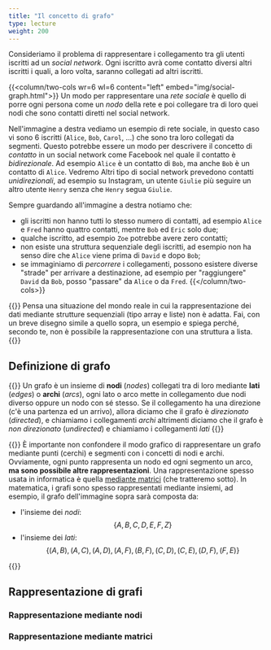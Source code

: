 ```yaml
---
title: "Il concetto di grafo"
type: lecture
weight: 200
---
```


Consideriamo il problema di rappresentare i collegamento tra gli utenti iscritti
ad un *social network*. Ogni iscritto avrà come contatto diversi altri iscritti i
quali, a loro volta, saranno collegati ad altri iscritti.

{{<column/two-cols wr=6 wl=6 content="left" embed="img/social-graph.html">}}
Un modo per rappresentare una *rete sociale* è quello di porre ogni persona come
un *nodo* della rete e poi collegare tra di loro quei nodi che sono contatti diretti
nel social network.

Nell'immagine a destra vediamo un esempio di rete sociale, in questo caso vi
sono 6 iscritti (`Alice`, `Bob`, `Carol`, ...) che sono tra loro collegati da segmenti.
Questo potrebbe essere un modo per descrivere il concetto di *contatto* in un
social network come Facebook nel quale il contatto è *bidirezionale*. Ad esempio
`Alice` è un contatto di `Bob`, ma anche `Bob` è un contatto di `Alice`. Vedremo
Altri tipo di social network prevedono contatti *unidirezionali*, ad esempio su
Instagram, un utente `Giulie` più seguire un altro utente `Henry` senza che
`Henry` segua `Giulie`.

Sempre guardando all'immagine a destra notiamo che:
* gli iscritti non hanno tutti lo stesso numero di contatti, ad esempio `Alice` e
`Fred` hanno quattro contatti, mentre `Bob` ed `Eric` solo due;
* qualche iscritto, ad esempio `Zoe` potrebbe avere zero contatti;
* non esiste una struttura sequenziale degli iscritti, ad esempio non ha senso dire
che `Alice` viene prima di `David` e dopo `Bob`;
* se immaginiamo di *percorrere* i collegamenti, possono esistere diverse "strade"
per arrivare a destinazione, ad esempio per "raggiungere" `David` da `Bob`, posso
"passare" da `Alice` o da `Fred`.
{{</column/two-cols>}}

{{<exercise>}}
Pensa una situazione del mondo reale in cui la rappresentazione dei dati mediante
strutture sequenziali (tipo array e liste) non è adatta. Fai, con un breve disegno
simile a quello sopra, un esempio e spiega perché, secondo te, non è possibile la
rappresentazione con una struttura a lista.
{{</exercise>}}

## Definizione di grafo

{{<def title="Grafo">}}
Un grafo è un insieme di **nodi** (*nodes*) collegati tra di loro mediante **lati**
(*edges*) o **archi** (*arcs*), ogni lato o arco mette in collegamento due nodi
diverso oppure un nodo con sé stesso. Se il collegamento ha una direzione (c'è una
partenza ed un arrivo), allora diciamo che il grafo è *direzionato* (*directed*),
e chiamiamo i collegamenti *archi* altrimenti diciamo che il grafo è *non
direzionato* (*undirected*) e chiamiamo i collegamenti *lati*
{{</def>}}

{{<attention>}}
È importante non confondere il modo grafico di rappresentare un grafo mediante
punti (cerchi) e segmenti con i concetti di nodi e archi. Ovviamente, ogni
punto rappresenta un nodo ed ogni segmento un arco, **ma sono possibile altre
rappresentazioni**. Una rappresentazione spesso usata in informatica è quella
[mediante matrici](#rappresentazione-mediante-matrici) (che tratteremo sotto).
In matematica, i grafi sono spesso rappresentati mediante insiemi, ad esempio,
il grafo dell'immagine sopra sarà composta da:
* l'insieme dei *nodi*:
$$ \lbrace A, B, C, D, E, F, Z\rbrace $$
* l'insieme dei *lati*:
$$ \lbrace (A, B), (A, C), (A, D), (A,F), (B, F), (C,D), (C,E), (D,F), (F,E)\rbrace $$

{{</attention>}}

## Rappresentazione di grafi

### Rappresentazione mediante nodi

### Rappresentazione mediante matrici


